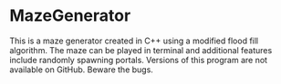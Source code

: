 # MazeGenerator
This is a maze generator created in C++ using a modified flood fill algorithm. The maze can be played in terminal and additional features include randomly spawning portals. Versions of this program are not available on GitHub. Beware the bugs.
